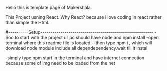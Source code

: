 Hello this is template page of Makershala.

This Project usning React. Why React? because i love coding in react rather than simple the Html.

#----------Setup--------------------------------------------------------
-Soo to start with the project ur pc should have node and npm install
-open terminal where this readme file is located
--then type npm i , which will download node module include all dependependency.wait till it instal

-simply type npm start in the terminal and have internet connection because some of img need to be loaded from the net
